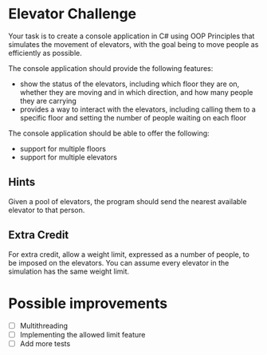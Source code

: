 # Elevator Challenge

Your task is to create a console application in C# using OOP Principles that simulates the movement of elevators, with the goal being to move people as efficiently as possible.

The console application should provide the following features:
- show the status of the elevators, including which floor they are on, whether they are moving and in which direction, and how many people they are carrying
- provides a way to interact with the elevators, including calling them to a specific floor and setting the number of people waiting on each floor

The console application should be able to offer the following:
- support for multiple floors
- support for multiple elevators

## Hints

Given a pool of elevators, the program should send the nearest available elevator to that person.

## Extra Credit

For extra credit, allow a weight limit, expressed as a number of people, to be imposed on the elevators. You can assume every elevator in the simulation has the same weight limit.


# Possible improvements

- [ ] Multithreading
- [ ] Implementing the allowed limit feature
- [ ] Add more tests
